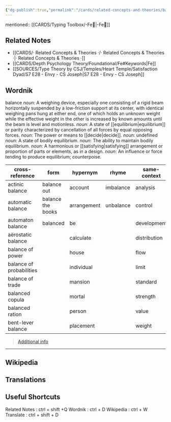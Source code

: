 ```yaml
---
{"dg-publish":true,"permalink":"/cards/related-concepts-and-theories/balance/","noteIcon":"1","created":"2023-01-01T14:07:15.407+01:00","updated":"2023-06-22T21:01:26.706+02:00"}
---
```


mentioned:: [[CARDS/Typing Toolbox/-Fe💉\|-Fe💉]] 

## Related Notes 
- [[CARDS/· Related Concepts & Theories ·/· Related Concepts & Theories ·\|· Related Concepts & Theories ·]]
- [[CARDS/Depth Psychology Theory/Foundational/Fe#Keywords\|Fe]]
- [[SOURCES/Type Theory by CSJ/Temples/Heart Temple/Satisfaction Dyad/S7 E28 - Envy - CS Joseph\|S7 E28 - Envy - CS Joseph]]

## Wordnik
 balance
*noun*: A weighing device, especially one consisting of a rigid beam horizontally suspended by a low-friction support at its center, with identical weighing pans hung at either end, one of which holds an unknown weight while the effective weight in the other is increased by known amounts until the beam is level and motionless.
*noun*: A state of [[equilibrium\|equilibrium]] or parity characterized by cancellation of all forces by equal opposing forces.
*noun*: The power or means to [[decide\|decide]].
*noun*: undefined
*noun*: A state of bodily equilibrium.
*noun*: The ability to maintain bodily equilibrium.
*noun*: A harmonious or [[satisfying\|satisfying]] arrangement or proportion of parts or elements, as in a design.
*noun*: An influence or force tending to produce equilibrium; counterpoise.

| cross-reference |form |hypernym |rhyme |same-context |synonym |variant |verb-form |
| --- | --- | --- | --- | --- | --- | --- | --- |
| actinic balance | balance out | account | imbalance | analysis | Swiss bank account | balance wheel | balanced |
| automatic balance | balance the books | arrangement | unbalance | control | accommodate |  | balances |
| automaton balance | balanced | be |  | development | accord |  | balancing |
| aërostatic balance |  | calculate |  | distribution | account |  |  |
| balance of power |  | house |  | flow | account current |  |  |
| balance of probabilities |  | individual |  | limit | account rendered |  |  |
| balance of trade |  | mansion |  | standard | account stated |  |  |
| balanced copula |  | mortal |  | strength | adjust |  |  |
| balanced ration |  | person |  | value | adjust |  |  |
| bent-lever balance |  | placement |  | weight | afterglow |  |  |

> [Additional info](https://www.wordnik.com/words/balance)

---

## Wikipedia 


## Translations 


## Useful Shortcuts
Related Notes : ctrl + shift +Q
Wordnik : ctrl + D
Wikipedia : ctrl + W
Translate : ctrl + shift + D 